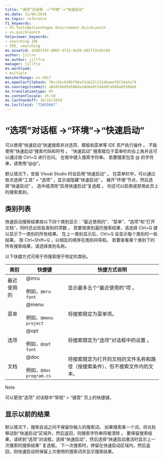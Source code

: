 ```yaml
---
title: “选项”对话框 ->“环境”->“快速启动”
ms.date: 11/04/2016
ms.topic: reference
f1_keywords:
- VS.ToolsOptionsPages.Environment.QuickLaunch
- vs.quicklaunch
helpviewer_keywords:
- searching IDE
- IDE, searching
ms.assetid: 4200f297-d065-4723-9a30-d91ff2e26c9d
author: jillre
ms.author: jillfra
manager: jillfra
ms.workload:
- multiple
monikerRange: vs-2017
ms.openlocfilehash: f0cc6bcb59bf98a7416221115dbeeef8f24a5e74
ms.sourcegitcommit: a8e8f4bd5d508da34bbe9f2d4d9fa94da0539de0
ms.translationtype: HT
ms.contentlocale: zh-CN
ms.lasthandoff: 10/19/2019
ms.locfileid: "72655667"
---
```

# <a name="quick-launch-environment-options-dialog-box"></a>“选项”对话框 ->“环境”->“快速启动”

可以使用“快速启动”快速搜索并对选项、模板和菜单等 IDE 资产执行操作  。 不能使用“快速启动”搜索代码和符号  。 “快速启动”  搜索框位于菜单栏的右上角并且可以通过按 Ctrl+Q   进行访问。 在框中键入搜索字符串。 若要搜索包含 @ 的字符串，请使用“@@”。

默认情况下，安装 Visual Studio 时会启用“快速启动”  。 在菜单栏中，可以通过依次选择“工具”   > “选项”  ，显示或隐藏“快速启动”  。 展开“环境”节点，然后选择“快速启动”   。 选中或清除“启用快速启动”复选框  。 你还可以启用或禁用此页上的搜索类别。

## <a name="category-list"></a>类别列表

快速启动搜索结果按以下四个类别显示：“最近使用的”、“菜单”、“选项”和“打开文档”，同时还出现各类别的项数     。 若要按类别遍历搜索结果，请选择 Ctrl+Q   键以显示下一类别的所有结果。 在上一类别显示后，Ctrl+Q   会显示每个类别的一些结果。 按 Ctrl+Shift+Q    ，以相反的顺序在类别间导航。 若要查看某个类别下的所有搜索结果，请选择类别名称。

以下快捷方式可用于将搜索限于特定的类别。

|类别|快捷键|快捷方式说明|
|--------------|--------------| - |
|最近使用的|@mru<br /><br /> 例如，`@mru font`|显示最多五个“最近使用的”项  。|
|菜单|@menu<br /><br /> 例如，`@menu project`|将搜索限定为菜单项。|
|选项|@opt<br /><br /> 例如，`@opt font`|将搜索限定为“选项”对话框中的设置  。|
|文档|@doc<br /><br /> 例如，`@doc program.cs`|将搜索限定为打开的文档的文件名称和路径（按搜索条件），但不搜索文件内的文本。|

> [!NOTE]
> 可以更改“选项”  对话框中“常规”   > “键盘”  页上的快捷键。

## <a name="show-previous-results"></a>显示以前的结果

默认情况下，搜索会话之间不保留你输入的搜索词。 如果搜索某一个词，将光标移动到“快速启动”区域外，然后返回，则搜索字符串将被清除  。 要保留搜索结果，请转到“选项”对话框，选择“快速启动”，然后选择“快速启动激活时显示上一次搜索的搜索结果”    复选框。 下一次搜索时，停留在快速启动区域内，然后返回，则快速启动将保留上次使用的搜索词并显示搜索结果。

